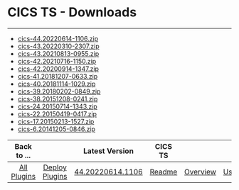 # CICS TS - Downloads

---

- [cics-44.20220614-1106.zip](https://raw.githubusercontent.com/UrbanCode/IBM-UCD-PLUGINS/main/files/CICS/cics-44.20220614-1106.zip)
- [cics-43.20220310-2307.zip](https://raw.githubusercontent.com/UrbanCode/IBM-UCD-PLUGINS/main/files/CICS/cics-43.20220310-2307.zip)
- [cics-43.20210813-0955.zip](https://raw.githubusercontent.com/UrbanCode/IBM-UCD-PLUGINS/main/files/CICS/cics-43.20210813-0955.zip)
- [cics-42.20210716-1150.zip](https://raw.githubusercontent.com/UrbanCode/IBM-UCD-PLUGINS/main/files/CICS/cics-42.20210716-1150.zip)
- [cics-42.20200914-1347.zip](https://raw.githubusercontent.com/UrbanCode/IBM-UCD-PLUGINS/main/files/CICS/cics-42.20200914-1347.zip)
- [cics-41.20181207-0633.zip](https://raw.githubusercontent.com/UrbanCode/IBM-UCD-PLUGINS/main/files/CICS/cics-41.20181207-0633.zip)
- [cics-40.20181114-1029.zip](https://raw.githubusercontent.com/UrbanCode/IBM-UCD-PLUGINS/main/files/CICS/cics-40.20181114-1029.zip)
- [cics-39.20180202-0849.zip](https://raw.githubusercontent.com/UrbanCode/IBM-UCD-PLUGINS/main/files/CICS/cics-39.20180202-0849.zip)
- [cics-38.20151208-0241.zip](https://raw.githubusercontent.com/UrbanCode/IBM-UCD-PLUGINS/main/files/CICS/cics-38.20151208-0241.zip)
- [cics-24.20150714-1343.zip](https://raw.githubusercontent.com/UrbanCode/IBM-UCD-PLUGINS/main/files/CICS/cics-24.20150714-1343.zip)
- [cics-22.20150419-0417.zip](https://raw.githubusercontent.com/UrbanCode/IBM-UCD-PLUGINS/main/files/CICS/cics-22.20150419-0417.zip)
- [cics-17.20150213-1527.zip](https://raw.githubusercontent.com/UrbanCode/IBM-UCD-PLUGINS/main/files/CICS/cics-17.20150213-1527.zip)
- [cics-6.20141205-0846.zip](https://raw.githubusercontent.com/UrbanCode/IBM-UCD-PLUGINS/main/files/CICS/cics-6.20141205-0846.zip)

|          Back to ...          |                                |                                                      Latest Version                                                       |       CICS TS       ||||||
|:-----------------------------:|:------------------------------:|:-------------------------------------------------------------------------------------------------------------------------:|:-------------------:| :---: | :---: | :---: | :---: | :---: |
| [All Plugins](../../index.md) | [Deploy Plugins](../README.md) | [44.20220614.1106](https://raw.githubusercontent.com/UrbanCode/IBM-UCD-PLUGINS/main/files/CICS/cics-44.20220614-1106.zip) | [Readme](README.md) |[Overview](overview.md)|[Usage](usage.md)|[Component Templates](component_templates.md)|[Steps](steps.md)|[Troubleshooting](troubleshooting.md)|
